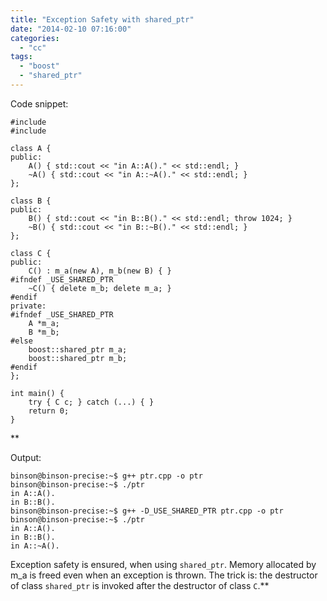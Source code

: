 ```yaml
---
title: "Exception Safety with shared_ptr"
date: "2014-02-10 07:16:00"
categories: 
  - "cc"
tags: 
  - "boost"
  - "shared_ptr"
---
```


Code snippet:

```
#include 
#include 

class A {
public:
    A() { std::cout << "in A::A()." << std::endl; }
    ~A() { std::cout << "in A::~A()." << std::endl; }
};

class B {
public:
    B() { std::cout << "in B::B()." << std::endl; throw 1024; }
    ~B() { std::cout << "in B::~B()." << std::endl; }
};

class C {
public:
    C() : m_a(new A), m_b(new B) { }
#ifndef _USE_SHARED_PTR
    ~C() { delete m_b; delete m_a; }
#endif
private:
#ifndef _USE_SHARED_PTR
    A *m_a;
    B *m_b;
#else
    boost::shared_ptr m_a;
    boost::shared_ptr m_b;
#endif
};

int main() {
    try { C c; } catch (...) { }
    return 0;
}
```

**

Output:

```
binson@binson-precise:~$ g++ ptr.cpp -o ptr
binson@binson-precise:~$ ./ptr
in A::A().
in B::B().
binson@binson-precise:~$ g++ -D_USE_SHARED_PTR ptr.cpp -o ptr
binson@binson-precise:~$ ./ptr
in A::A().
in B::B().
in A::~A().
```

Exception safety is ensured, when using `shared_ptr`. Memory allocated by m_a is freed even when an exception is thrown. The trick is: the destructor of class `shared_ptr` is invoked after the destructor of class `C`.**
